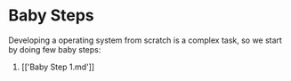 # Baby Steps

Developing a operating system from scratch is a complex task, so we start by doing few baby steps:

1) [['Baby Step 1.md']]
